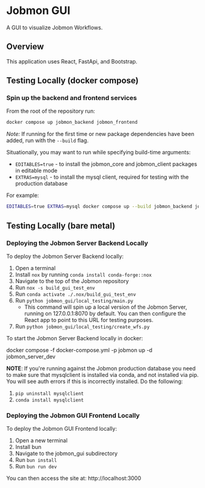 # Jobmon GUI

A GUI to visualize Jobmon Workflows.

## Overview

This application uses React, FastApi, and Bootstrap.

## Testing Locally (docker compose)

### Spin up the backend and frontend services

From the root of the repository run:

```bash
docker compose up jobmon_backend jobmon_frontend
```

*Note:* If running for the first time or new package dependencies have been added, run with the `--build` flag.

Situationally, you may want to run while specifying build-time arguments:

- `EDITABLES=true` - to install the jobmon_core and jobmon_client packages in editable mode
- `EXTRAS=mysql` - to install the mysql client, required for testing with the production database

For example:

```bash
EDITABLES=true EXTRAS=mysql docker compose up --build jobmon_backend jobmon_frontend
```

## Testing Locally (bare metal)

### Deploying the Jobmon Server Backend Locally

To deploy the Jobmon Server Backend locally:

1. Open a terminal
2. Install `nox` by running `conda install conda-forge::nox`
3. Navigate to the top of the Jobmon repository
4. Run `nox -s build_gui_test_env`
5. Run `conda activate ./.nox/build_gui_test_env`
6. Run `python jobmon_gui/local_testing/main.py`
    - This command will spin up a local version of the Jobmon Server, running on 127.0.0.1:8070 by default. You can then configure the React app to point to this URL for testing purposes.
7. Run `python jobmon_gui/local_testing/create_wfs.py`

To start the Jobmon Server Backend locally in docker:

docker compose -f docker-compose.yml -p jobmon up -d jobmon_server_dev


**NOTE**: If you're running against the Jobmon production database you need to make sure that mysqlclient is installed via conda, and not installed via pip. You will see auth errors if this is incorrectly installed. Do the following:

1. `pip uninstall mysqlclient`
2. `conda install mysqlclient`

### Deploying the Jobmon GUI Frontend Locally

To deploy the Jobmon GUI Frontend locally:

1. Open a new terminal
2. Install bun
3. Navigate to the jobmon_gui subdirectory
4. Run `bun install`
5. Run `bun run dev`

You can then access the site at: http://localhost:3000
